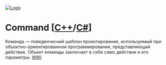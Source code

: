 [![Logo](https://raw.githubusercontent.com/ogycode/DesignPatterns/master/merch/command.PNG)](https://github.com/ogycode/DesignPatterns/tree/master/src/BehavioralPatterns/Command)

# Command [[C++](https://github.com/ogycode/DesignPatterns/blob/master/src/BehavioralPatterns/Command/CommandCPP/CommandCPP/CommandCPP.cpp)/[C#]()]
Команда — поведенческий шаблон проектирования, используемый при объектно-ориентированном программировании, представляющий действие. Объект команды заключает в себе само действие и его параметры. [WIKI](https://ru.wikipedia.org/wiki/%D0%9A%D0%BE%D0%BC%D0%B0%D0%BD%D0%B4%D0%B0_(%D1%88%D0%B0%D0%B1%D0%BB%D0%BE%D0%BD_%D0%BF%D1%80%D0%BE%D0%B5%D0%BA%D1%82%D0%B8%D1%80%D0%BE%D0%B2%D0%B0%D0%BD%D0%B8%D1%8F))